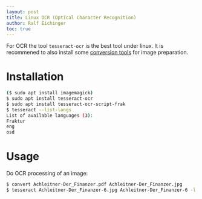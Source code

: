 ```yaml
---
layout: post
title: Linux OCR (Optical Character Recognition)
author: Ralf Eichinger
toc: true
---
```


For OCR the tool `tesseract-ocr` is the best tool under linux.
It is recommened to also install some [conversion tools](/topics/linux/2011/09/30/linux-file-conversion) for image preparation.

# Installation

```sh
($ sudo apt install imagemagick)
$ sudo apt install tesseract-ocr
$ sudo apt install tesseract-ocr-script-frak
$ tesseract --list-langs
List of available languages (3):
Fraktur
eng
osd
```

# Usage

Do OCR processing of an image:

```sh
$ convert Achleitner-Der_Finanzer.pdf Achleitner-Der_Finanzer.jpg
$ tesseract Achleitner-Der_Finanzer-6.jpg Achleitner-Der_Finanzer-6 -l Fraktur
```